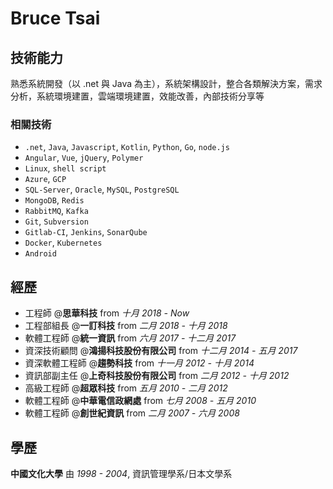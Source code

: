 # Bruce Tsai

## 技術能力

熟悉系統開發（以 .net 與 Java 為主），系統架構設計，整合各類解決方案，需求分析，系統環境建置，雲端環境建置，效能改善，內部技術分享等

### 相關技術

- `.net`, `Java`, `Javascript`, `Kotlin`, `Python`, `Go`, `node.js`
-  `Angular`, `Vue`, `jQuery`, `Polymer`
- `Linux`, `shell script`
- `Azure`, `GCP`
- `SQL-Server`, `Oracle`, `MySQL`, `PostgreSQL`
- `MongoDB`, `Redis`
- `RabbitMQ`, `Kafka`
- `Git`, `Subversion`
- `Gitlab-CI`, `Jenkins`, `SonarQube`
- `Docker`, `Kubernetes`
- `Android`

## 經歷

- 工程師 @**思華科技** from *十月 2018 - Now*
- 工程部組長 @**一訂科技** from *二月 2018 - 十月 2018*
- 軟體工程師 @**統一資訊** from *六月 2017 - 十二月 2017*
- 資深技術顧問 @**鴻揚科技股份有限公司** from *十二月 2014 - 五月 2017*
- 資深軟體工程師 @**趨勢科技** from *十一月 2012 - 十月 2014*
- 資訊部副主任 @**上奇科技股份有限公司** from *二月 2012 - 十月 2012*
- 高級工程師 @**超眾科技** from *五月 2010 - 二月 2012*
- 軟體工程師 @**中華電信政網處** from *七月 2008 - 五月 2010*
- 軟體工程師 @**創世紀資訊** from *二月 2007 - 六月 2008*

## 學歷

**中國文化大學** 由 *1998 - 2004*, 資訊管理學系/日本文學系
